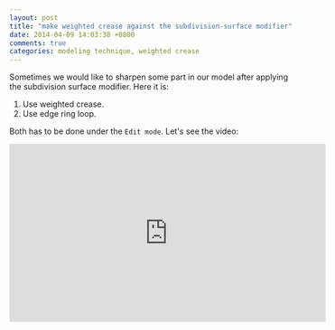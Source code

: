 ```yaml
---
layout: post
title: "make weighted crease against the subdivision-surface modifier"
date: 2014-04-09 14:03:38 +0800
comments: true
categories: modeling technique, weighted crease
---
```

Sometimes we would like to sharpen some part in our model after applying the subdivision surface modifier. Here it is:

1. Use weighted crease. 
2. Use edge ring loop.

Both has to be done under the `Edit mode`.
Let's see the video:


<iframe width="560" height="315" src="http://www.youtube.com/embed/JGeJl56RpPA" frameborder="0" allowfullscreen></iframe>



#